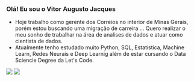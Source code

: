 ### Olá! Eu sou o Vitor Augusto Jacques

- Hoje trabalho como gerente dos Correios no interior de Minas Gerais, porém estou buscando uma migração de carreira ... Quero realizar o meu sonho de trabalhar na área de analises de dados e atuar como cientista de dados.
- Atualmente tenho estudado muito Python, SQL, Estatística, Machine Learn, Redes Neurais e Deep Learnig além de estar cursando o Data Sciencie Degree da Let's Code.

<div>
 <a href="https://www.linkedin.com/in/vitor-jacques-655686222/" target="_blank"><img src="https://img.shields.io/badge/LinkedIn-0077B5?style=for-the-badge&logo=linkedin&logoColor=white" target="_blank"></a>
  <a href="mailto:vajjav_jacques@hotmail.com"><img src="https://img.shields.io/badge/Microsoft_Outlook-0078D4?style=for-the-badge&logo=microsoft-outlook&logoColor=white" target="_blank"></a>
 
</div>  
